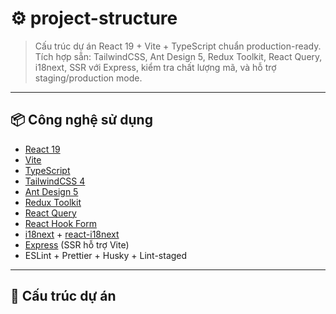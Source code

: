 # ⚙️ project-structure

> Cấu trúc dự án React 19 + Vite + TypeScript chuẩn production-ready.  
> Tích hợp sẵn: TailwindCSS, Ant Design 5, Redux Toolkit, React Query, i18next, SSR với Express, kiểm tra chất lượng mã, và hỗ trợ staging/production mode.

---

## 📦 Công nghệ sử dụng

- [React 19](https://react.dev/)
- [Vite](https://vitejs.dev/)
- [TypeScript](https://www.typescriptlang.org/)
- [TailwindCSS 4](https://tailwindcss.com/)
- [Ant Design 5](https://ant.design/)
- [Redux Toolkit](https://redux-toolkit.js.org/)
- [React Query](https://react-query.tanstack.com/)
- [React Hook Form](https://react-hook-form.com/)
- [i18next](https://www.i18next.com/) + [react-i18next](https://react.i18next.com/)
- [Express](https://expressjs.com/) (SSR hỗ trợ Vite)
- ESLint + Prettier + Husky + Lint-staged

---

## 📁 Cấu trúc dự án

